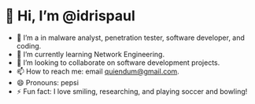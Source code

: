 # 👋 Hi, I’m @idrispaul

- 👀 I’m a in malware analyst, penetration tester, software developer, and coding.
- 🌱 I’m currently learning Network Engineering.
- 💞️ I’m looking to collaborate on software development projects.
- 📫 How to reach me: email [quiendum@gmail.com](mailto:quiendum@gmail.com).
- 😄 Pronouns: pepsi
- ⚡ Fun fact: I love smiling, researching, and playing soccer and bowling!
